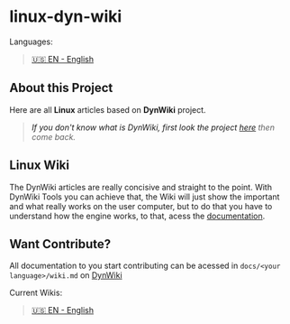 # linux-dyn-wiki
Languages:
> [🇺🇸 EN - English](#en)

## About this Project <a id='en'/>
Here are all **Linux** articles based on **DynWiki** project. 

> *If you don't know what is DynWiki, first look the project [here](https://github.com/vinicius-portela/dyn-wiki) then come back.*

## Linux Wiki

The DynWiki articles are really concisive and straight to the point. With DynWiki Tools you can achieve that, the Wiki will just show the important and what really works on the user computer, but to do that you have to understand how the engine works, to that, acess the [documentation](#contribute).

## Want Contribute?<a id='contribute'/>
All documentation to you start contributing can be acessed in ```docs/<your language>/wiki.md``` on [DynWiki](https://github.com/vinicius-portela/dyn-wiki)

Current Wikis:
> [🇺🇸 EN - English](https://github.com/vinicius-portela/dyn-wiki/blob/master/docs/en/wiki.md#contribule_articles)
